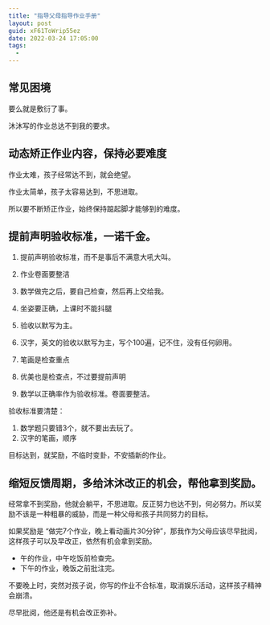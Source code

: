 ```yaml
---
title: "指导父母指导作业手册"
layout: post
guid: xF61ToWrip55ez
date: 2022-03-24 17:05:00
tags:
  -
---
```


## 常见困境

要么就是敷衍了事。

沐沐写的作业总达不到我的要求。


## 动态矫正作业内容，保持必要难度

作业太难，孩子经常达不到，就会绝望。

作业太简单，孩子太容易达到，不思进取。

所以要不断矫正作业，始终保持踮起脚才能够到的难度。



## 提前声明验收标准，一诺千金。

1. 提前声明验收标准，而不是事后不满意大吼大叫。
1. 作业卷面要整洁
2. 数学做完之后，要自己检查，然后再上交给我。
3. 坐姿要正确，上课时不能抖腿
4. 验收以默写为主。





1. 汉字，英文的验收以默写为主，写个100遍，记不住，没有任何卵用。
1. 笔画是检查重点
2. 优美也是检查点，不过要提前声明
2. 数学以正确率作为验收标准。卷面要整洁。

验收标准要清楚：

1. 数学题只要错3个，就不要出去玩了。
2. 汉字的笔画，顺序


目标达到，就奖励，不临时变卦，不安插新的作业。





## 缩短反馈周期，多给沐沐改正的机会，帮他拿到奖励。

经常拿不到奖励，他就会躺平，不思进取。反正努力也达不到，何必努力。所以奖励不该是一种粗暴的威胁，而是一种父母和孩子共同努力的目标。

如果奖励是 “做完7个作业，晚上看动画片30分钟”，那我作为父母应该尽早批阅，这样孩子可以及早改正，依然有机会拿到奖励。

- 午的作业，中午吃饭前检查完。
- 下午的作业，晚饭之前批注完。

不要晚上时，突然对孩子说，你写的作业不合标准，取消娱乐活动，这样孩子精神会崩溃。

尽早批阅，他还是有机会改正弥补。


